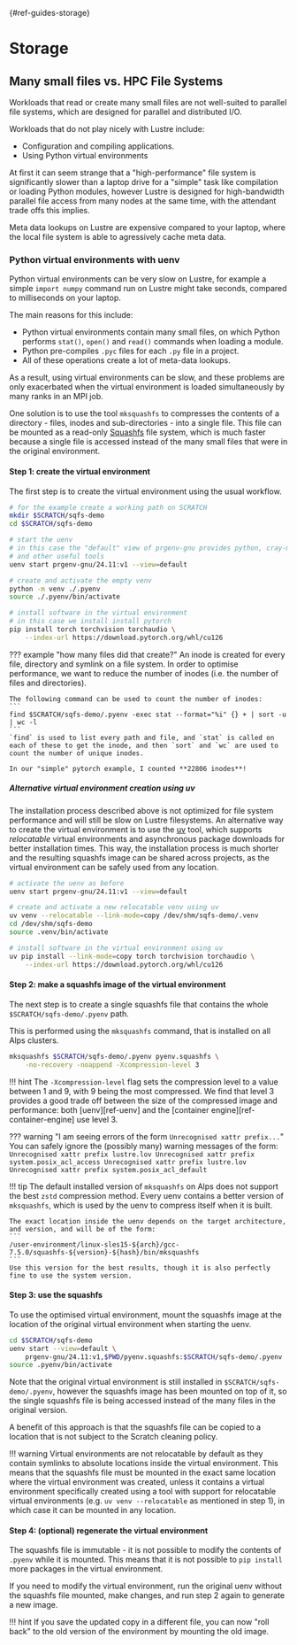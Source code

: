 [](){#ref-guides-storage}
# Storage

## Many small files vs. HPC File Systems

Workloads that read or create many small files are not well-suited to parallel file systems, which are designed for parallel and distributed I/O.

Workloads that do not play nicely with Lustre include:

* Configuration and compiling applications.
* Using Python virtual environments

At first it can seem strange that a "high-performance" file system is significantly slower than a laptop drive for a "simple" task like compilation or loading Python modules, however Lustre is designed for high-bandwidth parallel file access from many nodes at the same time, with the attendant trade offs this implies.

Meta data lookups on Lustre are expensive compared to your laptop, where the local file system is able to agressively cache meta data.

### Python virtual environments with uenv

Python virtual environments can be very slow on Lustre, for example a simple `import numpy` command run on Lustre might take seconds, compared to milliseconds on your laptop.

The main reasons for this include:

* Python virtual environments contain many small files, on which Python performs `stat()`, `open()` and `read()` commands when loading a module.
* Python pre-compiles `.pyc` files for each `.py` file in a project.
* All of these operations create a lot of meta-data lookups.

As a result, using virtual environments can be slow, and these problems are only exacerbated when the virtual environment is loaded simultaneously by many ranks in an MPI job.

One solution is to use the tool `mksquashfs` to compresses the contents of a directory - files, inodes and sub-directories - into a single file.
This file can be mounted as a read-only [Squashfs](https://en.wikipedia.org/wiki/SquashFS) file system, which is much faster because a single file is accessed instead of the many small files that were in the original environment.


#### Step 1: create the virtual environment

The first step is to create the virtual environment using the usual workflow.

```bash
# for the example create a working path on SCRATCH
mkdir $SCRATCH/sqfs-demo
cd $SCRATCH/sqfs-demo

# start the uenv
# in this case the "default" view of prgenv-gnu provides python, cray-mpich,
# and other useful tools
uenv start prgenv-gnu/24.11:v1 --view=default

# create and activate the empty venv
python -m venv ./.pyenv
source ./.pyenv/bin/activate

# install software in the virtual environment
# in this case we install install pytorch
pip install torch torchvision torchaudio \
    --index-url https://download.pytorch.org/whl/cu126
```

??? example "how many files did that create?"
    An inode is created for every file, directory and symlink on a file system.
    In order to optimise performance, we want to reduce the number of inodes (i.e. the number of files and directories).

    The following command can be used to count the number of inodes:
    ```
    find $SCRATCH/sqfs-demo/.pyenv -exec stat --format="%i" {} + | sort -u | wc -l
    ```
    `find` is used to list every path and file, and `stat` is called on each of these to get the inode, and then `sort` and `wc` are used to count the number of unique inodes.

    In our "simple" pytorch example, I counted **22806 inodes**!

##### Alternative virtual environment creation using uv

The installation process described above is not optimized for file system performance and will still be slow on Lustre filesystems. An alternative way to create the virtual environment is to use the [uv](https://docs.astral.sh/uv/) tool, which supports _relocatable_ virtual environments and asynchronous package downloads for better installation times. This way, the installation process is much shorter and the resulting squashfs image can be shared across projects, as the virtual environment can be safely used from any location.

```bash
# activate the uenv as before
uenv start prgenv-gnu/24.11:v1 --view=default

# create and activate a new relocatable venv using uv
uv venv --relocatable --link-mode=copy /dev/shm/sqfs-demo/.venv
cd /dev/shm/sqfs-demo
source .venv/bin/activate

# install software in the virtual environment using uv
uv pip install --link-mode=copy torch torchvision torchaudio \
    --index-url https://download.pytorch.org/whl/cu126
```

#### Step 2: make a squashfs image of the virtual environment

The next step is to create a single squashfs file that contains the whole `$SCRATCH/sqfs-demo/.pyenv` path.

This is performed using the `mksquashfs` command, that is installed on all Alps clusters.

```bash
mksquashfs $SCRATCH/sqfs-demo/.pyenv pyenv.squashfs \
    -no-recovery -noappend -Xcompression-level 3
```

!!! hint
    The `-Xcompression-level` flag sets the compression level to a value between 1 and 9, with 9 being the most compressed.
    We find that level 3 provides a good trade off between the size of the compressed image and performance: both [uenv][ref-uenv] and the [container engine][ref-container-engine] use level 3.

??? warning "I am seeing errors of the form `Unrecognised xattr prefix...`"
    You can safely ignore the (possibly many) warning messages of the form:
    ```
    Unrecognised xattr prefix lustre.lov
    Unrecognised xattr prefix system.posix_acl_access
    Unrecognised xattr prefix lustre.lov
    Unrecognised xattr prefix system.posix_acl_default
    ```

!!! tip
    The default installed version of `mksquashfs` on Alps does not support the best `zstd` compression method.
    Every uenv contains a better version of `mksquashfs`, which is used by the uenv to compress itself when it is built.

    The exact location inside the uenv depends on the target architecture, and version, and will be of the form:
    ```
    /user-environment/linux-sles15-${arch}/gcc-7.5.0/squashfs-${version}-${hash}/bin/mksquashfs
    ```
    Use this version for the best results, though it is also perfectly fine to use the system version.

#### Step 3: use the squashfs

To use the optimised virtual environment, mount the squashfs image at the location of the original virtual environment when starting the uenv.

```bash
cd $SCRATCH/sqfs-demo
uenv start --view=default \
    prgenv-gnu/24.11:v1,$PWD/pyenv.squashfs:$SCRATCH/sqfs-demo/.pyenv
source .pyenv/bin/activate
```

Note that the original virtual environment is still installed in `$SCRATCH/sqfs-demo/.pyenv`, however the squashfs image has been mounted on top of it, so the single squashfs file is being accessed instead of the many files in the original version.

A benefit of this approach is that the squashfs file can be copied to a location that is not subject to the Scratch cleaning policy.

!!! warning
    Virtual environments are not relocatable by default as they contain symlinks to absolute locations inside the virtual environment. This means that the squashfs file must be mounted in the exact same location where the virtual environment was created, unless it contains a virtual environment specifically created using a tool with support for relocatable virtual environments (e.g. `uv venv --relocatable` as mentioned in step 1), in which case it can be mounted in any location.

#### Step 4: (optional) regenerate the virtual environment

The squashfs file is immutable - it is not possible to modify the contents of `.pyenv` while it is mounted.
This means that it is not possible to `pip install` more packages in the virtual environment.

If you need to modify the virtual environment, run the original uenv without the squashfs file mounted, make changes, and run step 2 again to generate a new image.

!!! hint
    If you save the updated copy in a different file, you can now "roll back" to the old version of the environment by mounting the old image.

